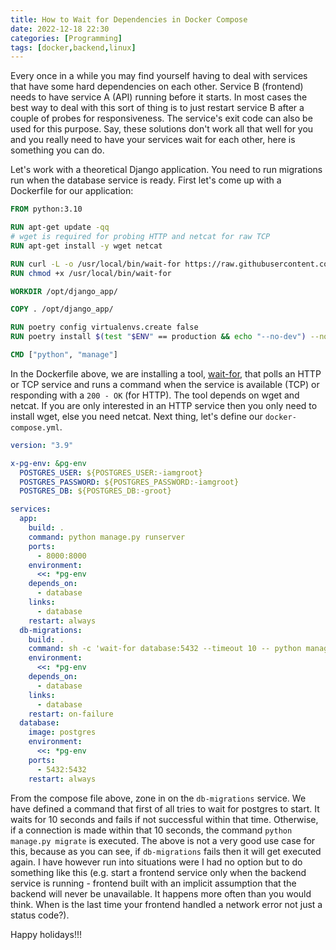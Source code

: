 ```yaml
---
title: How to Wait for Dependencies in Docker Compose
date: 2022-12-18 22:30
categories: [Programming]
tags: [docker,backend,linux]
---
```


Every once in a while you may find yourself having to deal with services
that have some hard dependencies on each other. Service B (frontend) needs
to have service A (API) running before it starts. In most cases the best
way to deal with this sort of thing is to just restart service B after
a couple of probes for responsiveness. The service's exit code can also
be used for this purpose. Say, these solutions don't work all that well
for you and you really need to have your services wait for each other,
here is something you can do.

Let's work with a theoretical Django application. You need to run
migrations run when the database service is ready. First let's come
up with a Dockerfile for our application:

```Dockerfile
FROM python:3.10

RUN apt-get update -qq
# wget is required for probing HTTP and netcat for raw TCP
RUN apt-get install -y wget netcat

RUN curl -L -o /usr/local/bin/wait-for https://raw.githubusercontent.com/eficode/wait-for/v2.2.3/wait-for
RUN chmod +x /usr/local/bin/wait-for

WORKDIR /opt/django_app/

COPY . /opt/django_app/

RUN poetry config virtualenvs.create false
RUN poetry install $(test "$ENV" == production && echo "--no-dev") --no-interaction --no-ansi

CMD ["python", "manage"]
```

In the Dockerfile above, we are installing a tool,
[wait-for](https://github.com/eficode/wait-for), that polls an HTTP or
TCP service and runs a command when the service is available (TCP) or
responding with a `200 - OK` (for HTTP). The tool depends on wget
and netcat. If you are only interested in an HTTP service then you only
need to install wget, else you need netcat. Next thing, let's define
our `docker-compose.yml`.

```yaml
version: "3.9"

x-pg-env: &pg-env
  POSTGRES_USER: ${POSTGRES_USER:-iamgroot}
  POSTGRES_PASSWORD: ${POSTGRES_PASSWORD:-iamgroot}
  POSTGRES_DB: ${POSTGRES_DB:-groot}

services:
  app:
    build: .
    command: python manage.py runserver
    ports:
      - 8000:8000
    environment:
      <<: *pg-env
    depends_on:
      - database
    links:
      - database
    restart: always
  db-migrations:
    build: .
    command: sh -c 'wait-for database:5432 --timeout 10 -- python manage.py migrate'
    environment:
      <<: *pg-env
    depends_on:
      - database
    links:
      - database
    restart: on-failure
  database:
    image: postgres
    environment:
      <<: *pg-env
    ports:
      - 5432:5432
    restart: always
```

From the compose file above, zone in on the `db-migrations` service.
We have defined a command that first of all tries to wait for postgres
to start. It waits for 10 seconds and fails if not successful within
that time. Otherwise, if a connection is made within that 10 seconds,
the command `python manage.py migrate` is executed. The above is not
a very good use case for this, because as you can see, if
`db-migrations` fails then it will get executed again. I have however
run into situations were I had no option but to do something like
this (e.g. start a frontend service only when the backend service
is running - frontend built with an implicit assumption that the backend
will never be unavailable. It happens more often than you would think.
When is the last time your frontend handled a network error not just
a status code?).

Happy holidays!!!
